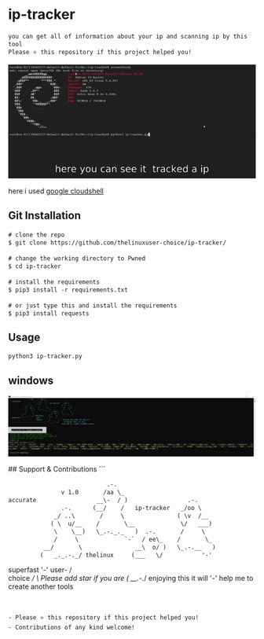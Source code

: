 # ip-tracker
```python3 ip tracker with lot of informations
you can get all of information about your ip and scanning ip by this tool
Please ⭐️ this repository if this project helped you!
```


![trial](/assets/iptracker.gif)

here  i used [google cloudshell](https://shell.cloud.google.com/) 

## Git Installation
```
# clone the repo
$ git clone https://github.com/thelinuxuser-choice/ip-tracker/

# change the working directory to Pwned
$ cd ip-tracker

# install the requirements 
$ pip3 install -r requirements.txt

# or just type this and install the requirements 
$ pip3 install requests
```

## Usage

```
python3 ip-tracker.py

```
## windows
<p align="center">
  <img src="/assets/windows.png">
</p>
## Support & Contributions
```
                                                                                           
                                .-.
                   v 1.0       /aa \_
    accurate                 __\-  / )                 .-.
                   .-.      (__/    /   ip-tracker   _/oo \
                 _/ ..\       /     \               ( \v  /__
                ( \  u/__    /       \__             \/   ___)
                 \    \__)   \_.-._._   )  .-.       /     \
                 /     \             `-`  / ee\_    /       \_
              __/       \               __\  o/ )   \_.-.__   )
             (   _._.-._/ thelinux     (___   \/           '-'
   superfast '-'           user-        /     \
                           choice      _/       \    Please add star if you are
                                      (   __.-._/     enjoying this it will
                                       '-'          help me to create another tools
```


- Please ⭐️ this repository if this project helped you!
- Contributions of any kind welcome!
